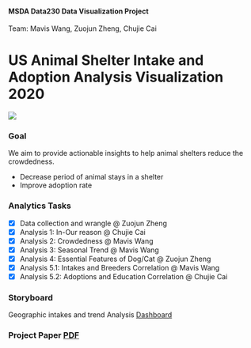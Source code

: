 #### MSDA Data230 Data Visualization Project <br>
Team: Mavis Wang, Zuojun Zheng, Chujie Cai

# US Animal Shelter Intake and Adoption Analysis Visualization 2020
<p><img src='https://images.unsplash.com/photo-1583787317796-2bc56f8556e2?crop=entropy&cs=tinysrgb&fm=jpg&ixlib=rb-1.2.1&q=80&raw_url=true&ixid=MnwxMjA3fDB8MHxwaG90by1wYWdlfHx8fGVufDB8fHx8&auto=format&fit=crop&w=2070'>

### Goal
We aim to provide actionable insights to help animal shelters reduce the crowdedness.
- Decrease period of animal stays in a shelter
- Improve adoption rate

### Analytics Tasks
- [x] Data collection and wrangle @ Zuojun Zheng
- [x] Analysis 1: In-Our reason @ Chujie Cai
- [x] Analysis 2: Crowdedness @ Mavis Wang
- [x] Analysis 3: Seasonal Trend @ Mavis Wang
- [x] Analysis 4: Essential Features of Dog/Cat @ Zuojun Zheng
- [x] Analysis 5.1: Intakes and Breeders Correlation @ Mavis Wang
- [x] Analysis 5.2: Adoptions and Education Correlation @ Chujie Cai

### Storyboard
Geographic intakes and trend Analysis [Dashboard](https://public.tableau.com/app/profile/gnawsivam/viz/2020USShelterAnimalIntakeDistribution/StoryIntakes)

### Project Paper [PDF](https://github.com/SJSUMS/US-Animal-Shelter-Intake-and-Adoption-Analysis-master/blob/main/Group7_P1_DATA230%20Dashbord_Paper.pdf)

